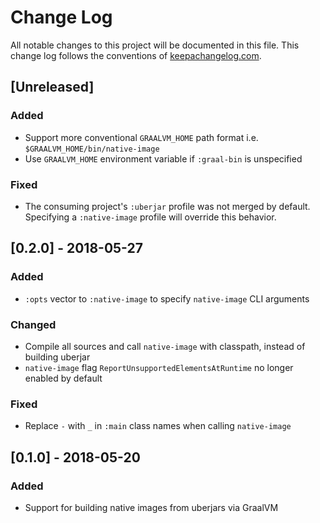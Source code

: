 # Change Log
All notable changes to this project will be documented in this file. This change log follows the conventions of [keepachangelog.com](http://keepachangelog.com/).

## [Unreleased]
### Added
- Support more conventional `GRAALVM_HOME` path format i.e. `$GRAALVM_HOME/bin/native-image`
- Use `GRAALVM_HOME` environment variable if `:graal-bin` is unspecified
### Fixed
- The consuming project's `:uberjar` profile was not merged by default. 
  Specifying a `:native-image` profile will override this behavior.

## [0.2.0] - 2018-05-27
### Added
- `:opts` vector to `:native-image` to specify `native-image` CLI arguments
### Changed
- Compile all sources and call `native-image` with classpath, instead of building uberjar
- `native-image` flag `ReportUnsupportedElementsAtRuntime` no longer enabled by default
### Fixed
- Replace `-` with `_` in `:main` class names when calling `native-image`

## [0.1.0] - 2018-05-20
### Added
- Support for building native images from uberjars via GraalVM
